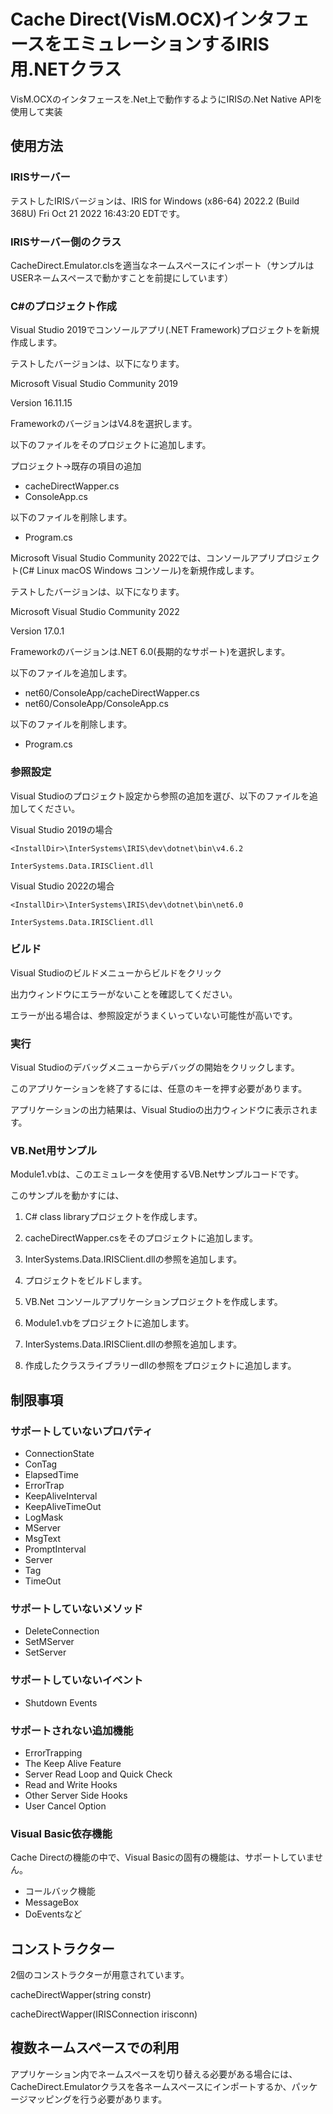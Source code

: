 # Cache Direct(VisM.OCX)インタフェースをエミュレーションするIRIS用.NETクラス

VisM.OCXのインタフェースを.Net上で動作するようにIRISの.Net Native APIを使用して実装


## 使用方法

### IRISサーバー

テストしたIRISバージョンは、IRIS for Windows (x86-64) 2022.2 (Build 368U) Fri Oct 21 2022 16:43:20 EDTです。

### IRISサーバー側のクラス

CacheDirect.Emulator.clsを適当なネームスペースにインポート（サンプルはUSERネームスペースで動かすことを前提にしています）

### C#のプロジェクト作成

Visual Studio 2019でコンソールアプリ(.NET Framework)プロジェクトを新規作成します。

テストしたバージョンは、以下になります。

Microsoft Visual Studio Community 2019

Version 16.11.15

FrameworkのバージョンはV4.8を選択します。

以下のファイルをそのプロジェクトに追加します。

プロジェクト->既存の項目の追加

- cacheDirectWapper.cs
- ConsoleApp.cs

以下のファイルを削除します。

- Program.cs

Microsoft Visual Studio Community 2022では、コンソールアプリプロジェクト(C# Linux macOS Windows コンソール)を新規作成します。

テストしたバージョンは、以下になります。

Microsoft Visual Studio Community 2022

Version 17.0.1

Frameworkのバージョンは.NET 6.0(長期的なサポート)を選択します。

以下のファイルを追加します。

- net60/ConsoleApp/cacheDirectWapper.cs
- net60/ConsoleApp/ConsoleApp.cs

以下のファイルを削除します。

- Program.cs


### 参照設定

Visual Studioのプロジェクト設定から参照の追加を選び、以下のファイルを追加してください。

Visual Studio 2019の場合

```
<InstallDir>\InterSystems\IRIS\dev\dotnet\bin\v4.6.2

InterSystems.Data.IRISClient.dll
```

Visual Studio 2022の場合

```
<InstallDir>\InterSystems\IRIS\dev\dotnet\bin\net6.0

InterSystems.Data.IRISClient.dll
```

### ビルド

Visual Studioのビルドメニューからビルドをクリック

出力ウィンドウにエラーがないことを確認してください。

エラーが出る場合は、参照設定がうまくいっていない可能性が高いです。

### 実行

Visual Studioのデバッグメニューからデバッグの開始をクリックします。

このアプリケーションを終了するには、任意のキーを押す必要があります。

アプリケーションの出力結果は、Visual Studioの出力ウィンドウに表示されます。

### VB.Net用サンプル

Module1.vbは、このエミュレータを使用するVB.Netサンプルコードです。

このサンプルを動かすには、

1. C# class libraryプロジェクトを作成します。

2. cacheDirectWapper.csをそのプロジェクトに追加します。

3. InterSystems.Data.IRISClient.dllの参照を追加します。

4. プロジェクトをビルドします。

5. VB.Net コンソールアプリケーションプロジェクトを作成します。

6. Module1.vbをプロジェクトに追加します。

7. InterSystems.Data.IRISClient.dllの参照を追加します。

8. 作成したクラスライブラリーdllの参照をプロジェクトに追加します。

## 制限事項

### サポートしていないプロパティ

- ConnectionState
- ConTag
- ElapsedTime
- ErrorTrap
- KeepAliveInterval
- KeepAliveTimeOut
- LogMask
- MServer
- MsgText
- PromptInterval
- Server
- Tag
- TimeOut

### サポートしていないメソッド

- DeleteConnection
- SetMServer
- SetServer

### サポートしていないイベント

- Shutdown Events

### サポートされない追加機能

- ErrorTrapping
- The Keep Alive Feature
- Server Read Loop and Quick Check
- Read and Write Hooks
- Other Server Side Hooks
- User Cancel Option

### Visual Basic依存機能

Cache Directの機能の中で、Visual Basicの固有の機能は、サポートしていません。

- コールバック機能
- MessageBox
- DoEventsなど

## コンストラクター

2個のコンストラクターが用意されています。

cacheDirectWapper(string constr)

cacheDirectWapper(IRISConnection irisconn)

## 複数ネームスペースでの利用

アプリケーション内でネームスペースを切り替える必要がある場合には、CacheDirect.Emulatorクラスを各ネームスペースにインポートするか、パッケージマッピングを行う必要があります。
